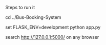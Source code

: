 Steps to run it

cd ../Bus-Booking-System

set FLASK_ENV=development 
python app.py

search http://127.0.0.1:5000/    on any browser
